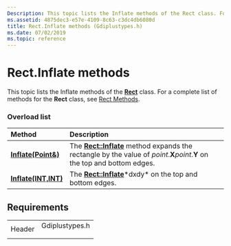 ```yaml
---
Description: This topic lists the Inflate methods of the Rect class. For a complete list of methods for the Rect class, see Rect Methods.
ms.assetid: 4875dec3-e57e-4109-8c63-c3dc4db6080d
title: Rect.Inflate methods (Gdiplustypes.h)
ms.date: 07/02/2019
ms.topic: reference
---
```


# Rect.Inflate methods

This topic lists the Inflate methods of the [**Rect**](https://msdn.microsoft.com/library/ms534495(v=VS.85).aspx) class. For a complete list of methods for the **Rect** class, see [Rect Methods](-gdiplus-class-rect-methods.md).

### Overload list



| Method                                                         | Description                                                                                                                                                                     |
|:---------------------------------------------------------------|:--------------------------------------------------------------------------------------------------------------------------------------------------------------------------------|
| [**Inflate(Point&)**](https://msdn.microsoft.com/library/ms534983(v=VS.85).aspx)  | The [**Rect::Inflate**](https://msdn.microsoft.com/library/ms534983(v=VS.85).aspx) method expands the rectangle by the value of *point*.**X***point*.**Y** on the top and bottom edges.<br/> |
| [**Inflate(INT,INT)**](https://msdn.microsoft.com/library/ms534982(v=VS.85).aspx) | The [**Rect::Inflate**](https://msdn.microsoft.com/library/ms534982(v=VS.85).aspx)*dxdy* on the top and bottom edges.<br/>                                                                   |



## Requirements



|                   |                                                                                           |
|-------------------|-------------------------------------------------------------------------------------------|
| Header<br/> | <dl> <dt>Gdiplustypes.h</dt> </dl> |



 

 




